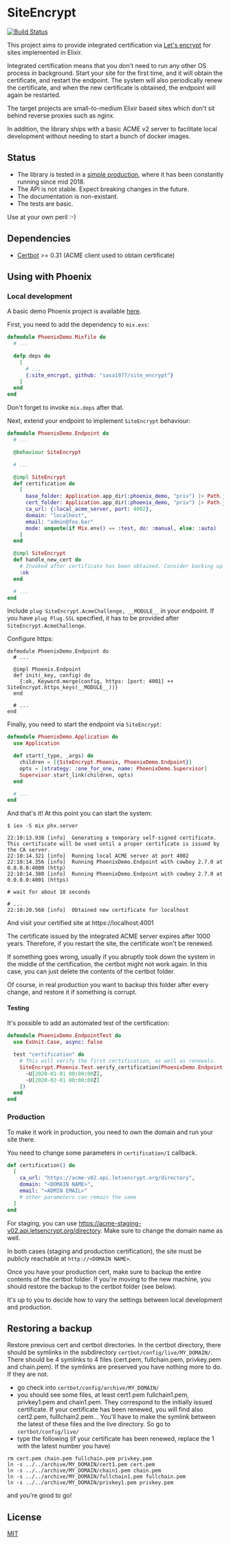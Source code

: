 # SiteEncrypt

[![Build Status](https://travis-ci.org/sasa1977/site_encrypt.svg?branch=master)](https://travis-ci.org/sasa1977/site_encrypt)

This project aims to provide integrated certification via [Let's encrypt](https://letsencrypt.org/) for sites implemented in Elixir.

Integrated certification means that you don't need to run any other OS process in background. Start your site for the first time, and it will obtain the certificate, and restart the endpoint. The system will also periodically renew the certificate, and when the new certificate is obtained, the endpoint will again be restarted.

The target projects are small-to-medium Elixir based sites which don't sit behind reverse proxies such as nginx.

In addition, the library ships with a basic ACME v2 server to facilitate local development without needing to start a bunch of docker images.

## Status

- The library is tested in a [simple production](https://www.theerlangelist.com), where it has been constantly running since mid 2018.
- The API is not stable. Expect breaking changes in the future.
- The documentation is non-existant.
- The tests are basic.

Use at your own peril :-)

## Dependencies

- [Certbot](https://certbot.eff.org/) >= 0.31 (ACME client used to obtain certificate)

## Using with Phoenix

### Local development

A basic demo Phoenix project is available [here](./demos/phoenix).

First, you need to add the dependency to `mix.exs`:

```elixir
defmodule PhoenixDemo.Mixfile do
  # ...

  defp deps do
    [
      # ...
      {:site_encrypt, github: "sasa1977/site_encrypt"}
    ]
  end
end
```

Don't forget to invoke `mix.deps` after that.

Next, extend your endpoint to implement `SiteEncrypt` behaviour:

```elixir
defmodule PhoenixDemo.Endpoint do
  # ...

  @behaviour SiteEncrypt

  # ...

  @impl SiteEncrypt
  def certification do
    [
      base_folder: Application.app_dir(:phoenix_demo, "priv") |> Path.join("certbot"),
      cert_folder: Application.app_dir(:phoenix_demo, "priv") |> Path.join("cert"),
      ca_url: {:local_acme_server, port: 4002},
      domain: "localhost",
      email: "admin@foo.bar"
      mode: unquote(if Mix.env() == :test, do: :manual, else: :auto)
    ]
  end

  @impl SiteEncrypt
  def handle_new_cert do
    # Invoked after certificate has been obtained. Consider backing up the content of your base_folder here.
    :ok
  end

  # ...
end
```

Include `plug SiteEncrypt.AcmeChallenge, __MODULE__` in your endpoint. If you have `plug Plug.SSL` specified, it has to be provided after `SiteEncrypt.AcmeChallenge`.

Configure https:

```
defmodule PhoenixDemo.Endpoint do
  # ...

  @impl Phoenix.Endpoint
  def init(_key, config) do
    {:ok, Keyword.merge(config, https: [port: 4001] ++ SiteEncrypt.https_keys(__MODULE__))}
  end

  # ...
end
```

Finally, you need to start the endpoint via `SiteEncrypt`:

```elixir
defmodule PhoenixDemo.Application do
  use Application

  def start(_type, _args) do
    children = [{SiteEncrypt.Phoenix, PhoenixDemo.Endpoint}]
    opts = [strategy: :one_for_one, name: PhoenixDemo.Supervisor]
    Supervisor.start_link(children, opts)
  end

  # ...
end
```

And that's it! At this point you can start the system:

```
$ iex -S mix phx.server

22:10:13.938 [info]  Generating a temporary self-signed certificate. This certificate will be used until a proper certificate is issued by the CA server.
22:10:14.321 [info]  Running local ACME server at port 4002
22:10:14.356 [info]  Running PhoenixDemo.Endpoint with cowboy 2.7.0 at 0.0.0.0:4000 (http)
22:10:14.380 [info]  Running PhoenixDemo.Endpoint with cowboy 2.7.0 at 0.0.0.0:4001 (https)

# wait for about 10 seconds

# ...
22:10:20.568 [info]  Obtained new certificate for localhost
```

And visit your certified site at https://localhost:4001

The certificate issued by the integrated ACME server expires after 1000 years. Therefore, if you restart the site, the certificate won't be renewed.

If something goes wrong, usually if you abruptly took down the system in the middle of the certification, the certbot might not work again. In this case, you can just delete the contents of the certbot folder.

Of course, in real production you want to backup this folder after every change, and restore it if something is corrupt.

#### Testing

It's possible to add an automated test of the certification:

```elixir
defmodule PhoenixDemo.EndpointTest do
  use ExUnit.Case, async: false

  test "certification" do
    # This will verify the first certification, as well as renewals.
    SiteEncrypt.Phoenix.Test.verify_certification(PhoenixDemo.Endpoint, [
      ~U[2020-01-01 00:00:00Z],
      ~U[2020-02-01 00:00:00Z]
    ])
  end
end

```

### Production

To make it work in production, you need to own the domain and run your site there.

You need to change some parameters in `certification/1` callback.

```elixir
def certification() do
  [
    ca_url: "https://acme-v02.api.letsencrypt.org/directory",
    domain: "<DOMAIN NAME>",
    email: "<ADMIN EMAIL>"
    # other parameters can remain the same
  ]
end
```

For staging, you can use https://acme-staging-v02.api.letsencrypt.org/directory. Make sure to change the domain name as well.

In both cases (staging and production certification), the site must be publicly reachable at `http://<DOMAIN NAME>`.

Once you have your production cert, make sure to backup the entire contents of the certbot folder. If you're moving to the new machine, you should restore the backup to the certbot folder (see below).

It's up to you to decide how to vary the settings between local development and production.

## Restoring a backup

Restore previous cert and certbot directories. In the certbot directory, there should be symlinks in the subdirectory `certbot/config/live/MY_DOMAIN/`. There should be 4 symlinks to 4 files (cert.pem, fullchain.pem, privkey.pem and chain.pem). If the symlinks are preserved you have nothing more to do. If they are not.

- go check into `certbot/config/archive/MY_DOMAIN/`
- you should see some files, at least cert1.pem fullchain1.pem, privkey1.pem and chain1.pem. They correspond to the initially issued certificate. If your certificate has been renewed, you will find also cert2.pem, fulllchain2.pem... You'll have to make the symlink between the latest of these files and the live directory. So go to `certbot/config/live/`
- type the following (if your certificate has been renewed, replace the 1 with the latest number you have)

```Shell
rm cert.pem chain.pem fullchain.pem privkey.pem
ln -s ../../archive/MY_DOMAIN/cert1.pem cert.pem
ln -s ../../archive/MY_DOMAIN/chain1.pem chain.pem
ln -s ../../archive/MY_DOMAIN/fullchain1.pem fullchain.pem
ln -s ../../archive/MY_DOMAIN/privkey1.pem privkey.pem
```

and you're good to go!

## License

[MIT](./LICENSE)
